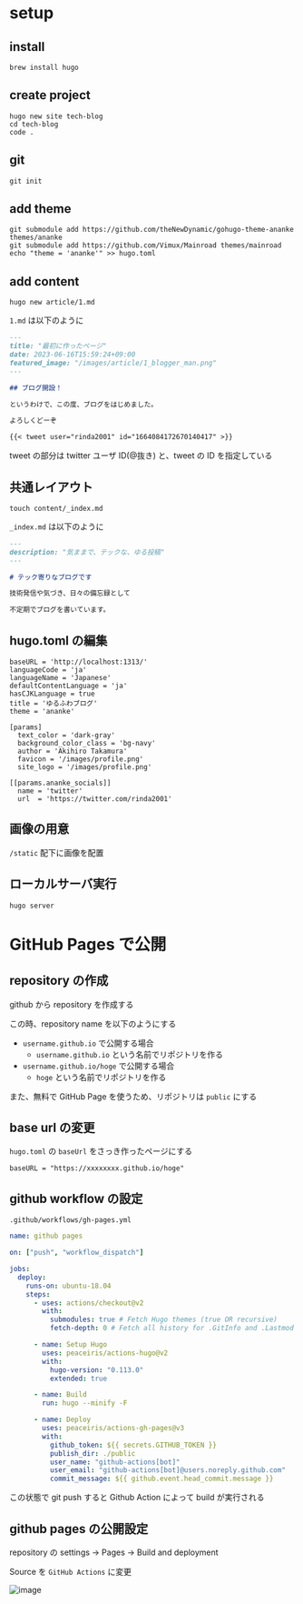 # setup

## install

```
brew install hugo
```

## create project

```
hugo new site tech-blog
cd tech-blog
code .
```

## git

```
git init
```

## add theme

```
git submodule add https://github.com/theNewDynamic/gohugo-theme-ananke themes/ananke
git submodule add https://github.com/Vimux/Mainroad themes/mainroad
echo "theme = 'ananke'" >> hugo.toml
```

## add content

```
hugo new article/1.md
```

`1.md` は以下のように

```md
---
title: "最初に作ったページ"
date: 2023-06-16T15:59:24+09:00
featured_image: "/images/article/1_blogger_man.png"
---

## ブログ開設！

というわけで、この度、ブログをはじめました。

よろしくどーぞ

{{< tweet user="rinda2001" id="1664084172670140417" >}}
```

tweet の部分は twitter ユーザ ID(@抜き) と、tweet の ID を指定している

## 共通レイアウト

```
touch content/_index.md
```

`_index.md` は以下のように

```md
---
description: "気ままで、テックな、ゆる投稿"
---

# テック寄りなブログです

技術発信や気づき、日々の備忘録として

不定期でブログを書いています。
```

## hugo.toml の編集

```
baseURL = 'http://localhost:1313/'
languageCode = 'ja'
languageName = 'Japanese'
defaultContentLanguage = 'ja'
hasCJKLanguage = true
title = 'ゆるふわブログ'
theme = 'ananke'

[params]
  text_color = 'dark-gray'
  background_color_class = 'bg-navy'
  author = 'Akihiro Takamura'
  favicon = '/images/profile.png'
  site_logo = '/images/profile.png'

[[params.ananke_socials]]
  name = 'twitter'
  url  = 'https://twitter.com/rinda2001'

```

## 画像の用意

`/static` 配下に画像を配置

## ローカルサーバ実行　

```
hugo server
```

# GitHub Pages で公開

## repository の作成

github から repository を作成する

この時、repository name を以下のようにする

- `username.github.io` で公開する場合
  - `username.github.io` という名前でリポジトリを作る
- `username.github.io/hoge` で公開する場合
  - `hoge` という名前でリポジトリを作る

また、無料で GitHub Page を使うため、リポジトリは `public` にする

## base url の変更

`hugo.toml` の `baseUrl` をさっき作ったページにする

```
baseURL = "https://xxxxxxxx.github.io/hoge"
```

## github workflow の設定

`.github/workflows/gh-pages.yml`

```yml
name: github pages

on: ["push", "workflow_dispatch"]

jobs:
  deploy:
    runs-on: ubuntu-18.04
    steps:
      - uses: actions/checkout@v2
        with:
          submodules: true # Fetch Hugo themes (true OR recursive)
          fetch-depth: 0 # Fetch all history for .GitInfo and .Lastmod

      - name: Setup Hugo
        uses: peaceiris/actions-hugo@v2
        with:
          hugo-version: "0.113.0"
          extended: true

      - name: Build
        run: hugo --minify -F

      - name: Deploy
        uses: peaceiris/actions-gh-pages@v3
        with:
          github_token: ${{ secrets.GITHUB_TOKEN }}
          publish_dir: ./public
          user_name: "github-actions[bot]"
          user_email: "github-actions[bot]@users.noreply.github.com"
          commit_message: ${{ github.event.head_commit.message }}
```

この状態で git push すると Github Action によって build が実行される

## github pages の公開設定

repository の settings -> Pages -> Build and deployment

Source を `GitHub Actions` に変更

![image](https://i.imgur.com/HWLIITS.png)
